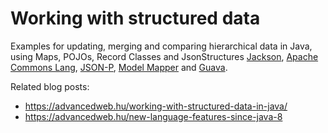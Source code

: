# Working with structured data

Examples for updating, merging and comparing hierarchical data in Java, using Maps, POJOs, Record Classes and JsonStructures
[Jackson](https://github.com/FasterXML/jackson),
[Apache Commons Lang](https://commons.apache.org/proper/commons-lang/),
[JSON-P](https://javaee.github.io/jsonp/),
[Model Mapper](https://github.com/modelmapper/modelmapper) and
[Guava](https://github.com/google/guava).

Related blog posts:

- https://advancedweb.hu/working-with-structured-data-in-java/
- https://advancedweb.hu/new-language-features-since-java-8
